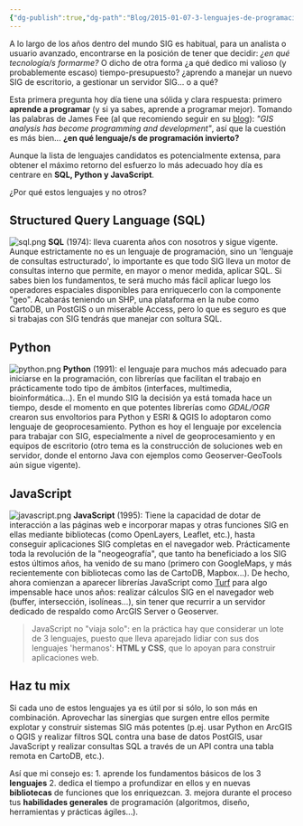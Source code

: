 ```yaml
---
{"dg-publish":true,"dg-path":"Blog/2015-01-07-3-lenguajes-de-programacion-para-sig/3 lenguajes de programación para SIG.md","permalink":"/blog/2015-01-07-3-lenguajes-de-programacion-para-sig/3-lenguajes-de-programacion-para-sig/","title":"3 lenguajes de programación para SIG","tags":["formacion"]}
---
```



A lo largo de los años dentro del mundo SIG es habitual, para un analista o usuario avanzado, encontrarse en la posición de tener que decidir: _¿en qué tecnología/s formarme?_ O dicho de otra forma ¿a qué dedico mi valioso (y probablemente escaso) tiempo-presupuesto? ¿aprendo a manejar un nuevo SIG de escritorio, a gestionar un servidor SIG... o a qué?

Esta primera pregunta hoy día tiene una sólida y clara respuesta: primero **aprende a programar** (y si ya sabes, aprende a programar mejor). Tomando las palabras de James Fee (al que recomiendo seguir en su [blog](http://jamesfee.us)): _"GIS analysis has become programming and development"_, así que la cuestión es más bien... **¿en qué lenguaje/s de programación invierto?**

Aunque la lista de lenguajes candidatos es potencialmente extensa, para obtener el máximo retorno del esfuerzo lo más adecuado hoy día es centrare en **SQL, Python y JavaScript**.

¿Por qué estos lenguajes y no otros? 

## Structured Query Language (SQL)
![sql.png](/img/user/Me/Blog/2015-01-07-3-lenguajes-de-programacion-para-sig/media/sql.png)
**SQL** (1974): lleva cuarenta años con nosotros y sigue vigente. Aunque estrictamente no es un lenguaje de programación, sino un 'lenguaje de consultas estructurado', lo importante es que todo SIG lleva un motor de consultas interno que permite, en mayor o menor medida, aplicar SQL. Si sabes bien los fundamentos, te será mucho más fácil aplicar luego los operadores espaciales disponibles para enriquecerlo con la componente "geo". Acabarás teniendo un SHP, una plataforma en la nube como CartoDB, un PostGIS o un miserable Access, pero lo que es seguro es que si trabajas con SIG tendrás que manejar con soltura SQL.

## Python
![python.png](/img/user/Me/Blog/2015-01-07-3-lenguajes-de-programacion-para-sig/media/python.png)
**Python** (1991): el lenguaje para muchos más adecuado para iniciarse en la programación, con librerías que facilitan el trabajo en prácticamente todo tipo de ámbitos (interfaces, multimedia, bioinformática...). En el mundo SIG la decisión ya está tomada hace un tiempo, desde el momento en que potentes librerías como _GDAL/OGR_ crearon sus envoltorios para Python y ESRI & QGIS lo adoptaron como lenguaje de geoprocesamiento. Python es hoy el lenguaje por excelencia para trabajar con SIG, especialmente a nivel de geoprocesamiento y en equipos de escritorio (otro tema es la construcción de soluciones web en servidor, donde el entorno Java con ejemplos como Geoserver-GeoTools aún sigue vigente).

## JavaScript
![javascript.png](/img/user/Me/Blog/2015-01-07-3-lenguajes-de-programacion-para-sig/media/javascript.png)
**JavaScript** (1995): Tiene la capacidad de dotar de interacción a las páginas web e incorporar mapas y otras funciones SIG en ellas mediante bibliotecas (como OpenLayers, Leaflet, etc.), hasta conseguir aplicaciones SIG completas en el navegador web. Prácticamente toda la revolución de la "neogeografía", que tanto ha beneficiado a los SIG estos últimos años, ha venido de su mano (primero con GoogleMaps, y más recientemente con bibliotecas como las de CartoDB, Mapbox...). De hecho, ahora comienzan a aparecer librerías JavaScript como [Turf](http://turfjs.org/) para algo impensable hace unos años: realizar cálculos SIG en el navegador web (buffer, intersección, isolíneas...), sin tener que recurrir a un servidor dedicado de respaldo como ArcGIS Server o Geoserver.

> JavaScript no "viaja solo": en la práctica hay que considerar un lote de 3 lenguajes, puesto que lleva aparejado lidiar con sus dos lenguajes 'hermanos': **HTML y CSS**, que lo apoyan para construir aplicaciones web.

## Haz tu mix
Si cada uno de estos lenguajes ya es útil por si sólo, lo son más en combinación. Aprovechar las sinergias que surgen entre ellos permite explotar y construir sistemas SIG más potentes (p.ej. usar Python en ArcGIS o QGIS y realizar filtros SQL contra una base de datos PostGIS, usar JavaScript y realizar consultas SQL a través de un API contra una tabla remota en CartoDB, etc.).

Así que mi consejo es: 1. aprende los fundamentos básicos de los 3 **lenguajes** 2. dedica el tiempo a profundizar en ellos y en nuevas **bibliotecas** de funciones que los enriquezcan. 3. mejora durante el proceso tus **habilidades generales** de programación (algoritmos, diseño, herramientas y prácticas ágiles...).
